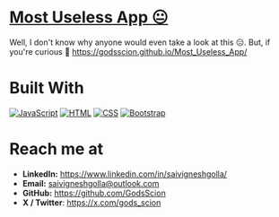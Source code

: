 # [Most Useless App 😐](https://godsscion.github.io/Most_Useless_App/)
Well, I don't know why anyone would even take a look at this 😑. But, if you're curious 🫣 https://godsscion.github.io/Most_Useless_App/

# Built With
[![JavaScript](https://skillicons.dev/icons?i=js&perline=1)](https://developer.mozilla.org/en-US/docs/Web/javascript)  [![HTML](https://skillicons.dev/icons?i=html&perline=1)](https://developer.mozilla.org/en-US/docs/Web/HTML)  [![CSS](https://skillicons.dev/icons?i=css&perline=1)](https://developer.mozilla.org/en-US/docs/Web/CSS)  [![Bootstrap](https://skillicons.dev/icons?i=bootstrap&perline=1)](https://getbootstrap.com/) 

# Reach me at
- **LinkedIn:**   https://www.linkedin.com/in/saivigneshgolla/
- **Email:**      saivigneshgolla@outlook.com
- **GitHub:**     https://github.com/GodsScion
- **X / Twitter**:  https://x.com/gods_scion
